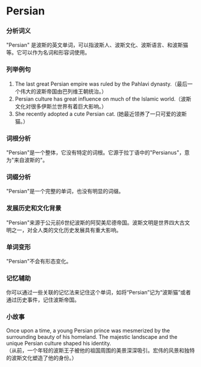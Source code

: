 # Persian

### 分析词义

  

"Persian" 是波斯的英文单词，可以指波斯人、波斯文化、波斯语言、和波斯猫等。它可以作为名词和形容词使用。

  

### 列举例句

  

1.  The last great Persian empire was ruled by the Pahlavi dynasty.（最后一个伟大的波斯帝国由巴列维王朝统治。）
2.  Persian culture has great influence on much of the Islamic world.（波斯文化对很多伊斯兰世界有着巨大影响。）
3.  She recently adopted a cute Persian cat. (她最近领养了一只可爱的波斯猫。）

  

### 词根分析

  

"Persian"是一个整体，它没有特定的词根。它源于拉丁语中的"Persianus"，意为"来自波斯的"。

  

### 词缀分析

  

"Persian"是一个完整的单词，也没有明显的词缀。

  

### 发展历史和文化背景

  

"Persian"来源于公元前6世纪波斯的阿契美尼德帝国。波斯文明是世界四大古文明之一，对全人类的文化历史发展具有重大影响。

  

### 单词变形

  

"Persian"不会有形态变化。

  

### 记忆辅助

  

你可以通过一些关联的记忆法来记住这个单词，如将“Persian”记为“波斯猫”或者通过历史事件，记住波斯帝国。

  

### 小故事

  

Once upon a time, a young Persian prince was mesmerized by the surrounding beauty of his homeland. The majestic landscape and the unique Persian culture shaped his identity.  
（从前，一个年轻的波斯王子被他的祖国周围的美景深深吸引。宏伟的风景和独特的波斯文化塑造了他的身份。）
